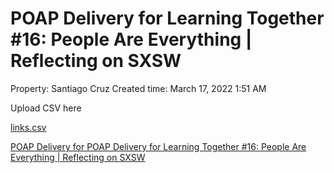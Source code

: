 # POAP Delivery for Learning Together #16: People Are Everything | Reflecting on SXSW

Property: Santiago Cruz 
Created time: March 17, 2022 1:51 AM

Upload CSV here

[links.csv](POAP%20Delivery%20for%20Learning%20Together%20#16%20People%20Are%2094dd3d1dc07d4b749e70752f0789a0e5/links.csv)

[POAP Delivery for POAP Delivery for Learning Together #16: People Are Everything | Reflecting on SXSW](POAP%20Delivery%20for%20Learning%20Together%20#16%20People%20Are%2094dd3d1dc07d4b749e70752f0789a0e5/POAP%20Delivery%20for%20POAP%20Delivery%20for%20Learning%20Toget%20d6eab59e48524edfbb77dcb3516235e5.csv)